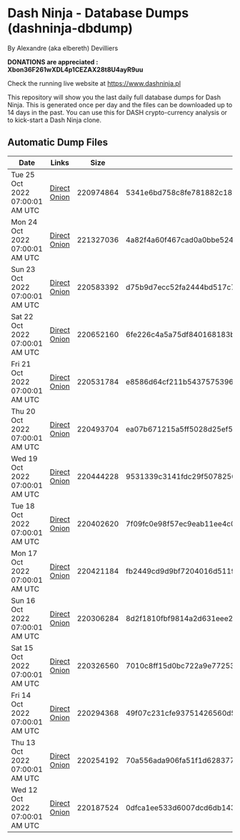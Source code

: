 # Dash Ninja - Database Dumps (dashninja-dbdump)
By Alexandre (aka elbereth) Devilliers

**DONATIONS are appreciated : Xbon36F261wXDL4p1CEZAX28t8U4ayR9uu**

Check the running live website at https://www.dashninja.pl

This repository will show you the last daily full database dumps for Dash Ninja. This is generated once per day and the files can be downloaded up to 14 days in the past.
You can use this for DASH crypto-currency analysis or to kick-start a Dash Ninja clone.


## Automatic Dump Files
| Date | Links | Size | SHA256 |
|--|--|--|--|
| Tue 25 Oct 2022 07:00:01 AM UTC | [Direct](https://oshi.at/XeaJ) [Onion](http://5ety7tpkim5me6eszuwcje7bmy25pbtrjtue7zkqqgziljwqy3rrikqd.onion/XeaJ) | 220974864 | 5341e6bd758c8fe781882c18303b22062eeaf7184f3efe348a1f9df54e57ab45 | 
| Mon 24 Oct 2022 07:00:01 AM UTC | [Direct](https://oshi.at/wPiN) [Onion](http://5ety7tpkim5me6eszuwcje7bmy25pbtrjtue7zkqqgziljwqy3rrikqd.onion/wPiN) | 221327036 | 4a82f4a60f467cad0a0bbe5240ec3359c81616e92fb1063a50768b98817d41db | 
| Sun 23 Oct 2022 07:00:01 AM UTC | [Direct](https://oshi.at/vFoE) [Onion](http://5ety7tpkim5me6eszuwcje7bmy25pbtrjtue7zkqqgziljwqy3rrikqd.onion/vFoE) | 220583392 | d75b9d7ecc52fa2444bd517c71bac5ec2b1c046fab32572c558f387607fec35f | 
| Sat 22 Oct 2022 07:00:01 AM UTC | [Direct](https://oshi.at/mznv) [Onion](http://5ety7tpkim5me6eszuwcje7bmy25pbtrjtue7zkqqgziljwqy3rrikqd.onion/mznv) | 220652160 | 6fe226c4a5a75df840168183be465f5db20fff50f75ab9d81fa77fec8383725e | 
| Fri 21 Oct 2022 07:00:01 AM UTC | [Direct](https://oshi.at/widu) [Onion](http://5ety7tpkim5me6eszuwcje7bmy25pbtrjtue7zkqqgziljwqy3rrikqd.onion/widu) | 220531784 | e8586d64cf211b5437575396b55ad3cf0f150dd6cb898d3febd14e8a1488855e | 
| Thu 20 Oct 2022 07:00:01 AM UTC | [Direct](https://oshi.at/GmYE) [Onion](http://5ety7tpkim5me6eszuwcje7bmy25pbtrjtue7zkqqgziljwqy3rrikqd.onion/GmYE) | 220493704 | ea07b671215a5ff5028d25ef571f20cf480ce2c497c94892ba5eb3a926ff6695 | 
| Wed 19 Oct 2022 07:00:01 AM UTC | [Direct](https://oshi.at/dnCf) [Onion](http://5ety7tpkim5me6eszuwcje7bmy25pbtrjtue7zkqqgziljwqy3rrikqd.onion/dnCf) | 220444228 | 9531339c3141fdc29f5078250aee16eff04fd6aa572df3702a2986cd2600e65a | 
| Tue 18 Oct 2022 07:00:01 AM UTC | [Direct](https://oshi.at/jStq) [Onion](http://5ety7tpkim5me6eszuwcje7bmy25pbtrjtue7zkqqgziljwqy3rrikqd.onion/jStq) | 220402620 | 7f09fc0e98f57ec9eab11ee4c08864ae50cd14575c0941e95060c759f8ba1505 | 
| Mon 17 Oct 2022 07:00:01 AM UTC | [Direct](https://oshi.at/PwwZ) [Onion](http://5ety7tpkim5me6eszuwcje7bmy25pbtrjtue7zkqqgziljwqy3rrikqd.onion/PwwZ) | 220421184 | fb2449cd9d9bf7204016d51192eb6d7d3e9dead433759e5fd6d92af91a0869be | 
| Sun 16 Oct 2022 07:00:01 AM UTC | [Direct](https://oshi.at/RCkX) [Onion](http://5ety7tpkim5me6eszuwcje7bmy25pbtrjtue7zkqqgziljwqy3rrikqd.onion/RCkX) | 220306284 | 8d2f1810fbf9814a2d631eee292c57daf775e31dc6ffc816d516c19bd8180e2d | 
| Sat 15 Oct 2022 07:00:01 AM UTC | [Direct](https://oshi.at/Pbcu) [Onion](http://5ety7tpkim5me6eszuwcje7bmy25pbtrjtue7zkqqgziljwqy3rrikqd.onion/Pbcu) | 220326560 | 7010c8ff15d0bc722a9e77253565f6a6edb9ebcc0aaad297db4041ce7aa91f71 | 
| Fri 14 Oct 2022 07:00:01 AM UTC | [Direct](https://oshi.at/FoHR) [Onion](http://5ety7tpkim5me6eszuwcje7bmy25pbtrjtue7zkqqgziljwqy3rrikqd.onion/FoHR) | 220294368 | 49f07c231cfe93751426560d518eeabbf37bdba58f1c1bca2310d130fcbf1080 | 
| Thu 13 Oct 2022 07:00:01 AM UTC | [Direct](https://oshi.at/UKQw) [Onion](http://5ety7tpkim5me6eszuwcje7bmy25pbtrjtue7zkqqgziljwqy3rrikqd.onion/UKQw) | 220254192 | 70a556ada906fa51f1d628377bebb21419d3353d19267051c3fb32581c941271 | 
| Wed 12 Oct 2022 07:00:01 AM UTC | [Direct](https://oshi.at/VKEM) [Onion](http://5ety7tpkim5me6eszuwcje7bmy25pbtrjtue7zkqqgziljwqy3rrikqd.onion/VKEM) | 220187524 | 0dfca1ee533d6007dcd6db143960fc386230a846ac316601e525a0cd37125ccc | 
